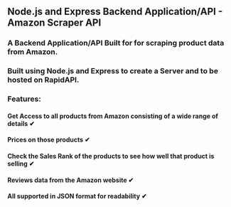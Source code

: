 ## Node.js and Express Backend Application/API - Amazon Scraper API
### A Backend Application/API Built for for scraping product data from Amazon. 
### Built using Node.js and Express to create a Server and to be hosted on RapidAPI.

### Features: 
#### Get Access to all products from Amazon consisting of a wide range of details ✔

#### Prices on those products ✔

#### Check the Sales Rank of the products to see how well that product is selling ✔

#### Reviews data from the Amazon website ✔

#### All supported in JSON format for readability ✔
